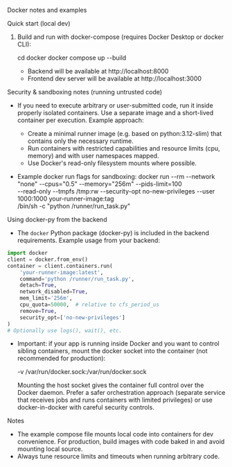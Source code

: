 Docker notes and examples

Quick start (local dev)

1. Build and run with docker-compose (requires Docker Desktop or docker CLI):

   cd docker
   docker compose up --build

   - Backend will be available at http://localhost:8000
   - Frontend dev server will be available at http://localhost:3000

Security & sandboxing notes (running untrusted code)

- If you need to execute arbitrary or user-submitted code, run it inside properly isolated containers. Use a separate image and a short-lived container per execution. Example approach:
  - Create a minimal runner image (e.g. based on python:3.12-slim) that contains only the necessary runtime.
  - Run containers with restricted capabilities and resource limits (cpu, memory) and with user namespaces mapped.
  - Use Docker's read-only filesystem mounts where possible.

- Example docker run flags for sandboxing:
  docker run --rm --network "none" --cpus="0.5" --memory="256m" --pids-limit=100 \
    --read-only --tmpfs /tmp:rw --security-opt no-new-privileges --user 1000:1000 your-runner-image:tag \
    /bin/sh -c "python /runner/run_task.py"

Using docker-py from the backend

- The `docker` Python package (docker-py) is included in the backend requirements. Example usage from your backend:

```python
import docker
client = docker.from_env()
container = client.containers.run(
    'your-runner-image:latest',
    command='python /runner/run_task.py',
    detach=True,
    network_disabled=True,
    mem_limit='256m',
    cpu_quota=50000,  # relative to cfs_period_us
    remove=True,
    security_opt=['no-new-privileges']
)
# Optionally use logs(), wait(), etc.
```

- Important: if your app is running inside Docker and you want to control sibling containers, mount the docker socket into the container (not recommended for production):

  -v /var/run/docker.sock:/var/run/docker.sock

  Mounting the host socket gives the container full control over the Docker daemon. Prefer a safer orchestration approach (separate service that receives jobs and runs containers with limited privileges) or use docker-in-docker with careful security controls.

Notes

- The example compose file mounts local code into containers for dev convenience. For production, build images with code baked in and avoid mounting local source.
- Always tune resource limits and timeouts when running arbitrary code.
